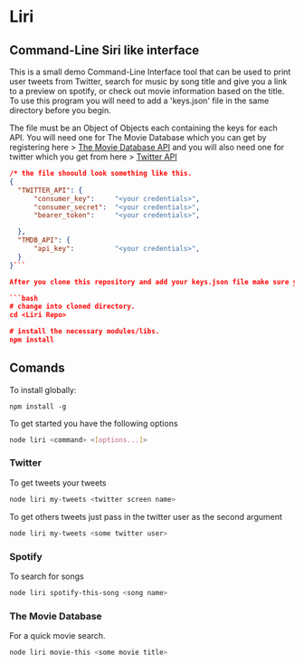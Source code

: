 # Liri

## Command-Line Siri like interface

This is a small demo Command-Line Interface tool that can be used to print user tweets from Twitter, search for music by song title and give you a link to a preview on spotify, or check out movie information based on the title. To use this program you will need to add a 'keys.json' file in the same directory before you begin.


The file must be an Object of Objects each containing the keys for each API. You will need one for The Movie Database which you can get by registering here > [The Movie Database API](https://www.themoviedb.org/documentation/api) and you will also need one for twitter which you get from here > [Twitter API](https://apps.twitter.com/)

```json
/* the file shoould look something like this.
{
  "TWITTER_API": {
      "consumer_key":     "<your credentials>",
      "consumer_secret":  "<your credentials>",
      "bearer_token":     "<your credentials>",

  },
  "TMDB_API": {
      "api_key":          "<your credentials>",
  }
}```

After you clone this repository and add your keys.json file make sure you run:

```bash
# change into cloned directory.
cd <Liri Repo>

# install the necessary modules/libs.
npm install
```

## Comands

To install globally:

```
npm install -g
```

To get started you have the following options

```bash
node liri <command> <[options...]>
```

### Twitter

To get tweets your tweets

```bash
node liri my-tweets <twitter screen name>
```

To get others tweets just pass in the twitter user as the second argument

```bash
node liri my-tweets <some twitter user>
```

### Spotify

To search for songs

```bash
node liri spotify-this-song <song name>
```

### The Movie Database

For a quick movie search.

```bash
node liri movie-this <some movie title>
```
